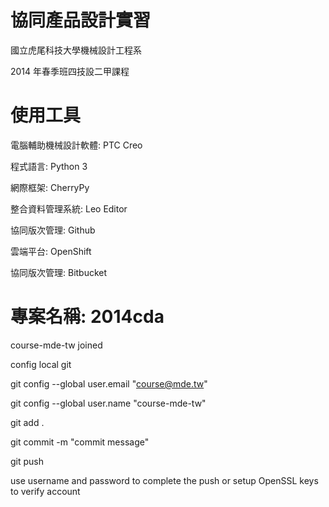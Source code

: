 協同產品設計實習
===============
國立虎尾科技大學機械設計工程系

2014 年春季班四技設二甲課程

使用工具
======

電腦輔助機械設計軟體: PTC Creo

程式語言: Python 3

網際框架: CherryPy

整合資料管理系統: Leo Editor

協同版次管理: Github

雲端平台: OpenShift

協同版次管理: Bitbucket

專案名稱: 2014cda
=======

course-mde-tw joined

config local git

git config --global user.email "course@mde.tw"

git config --global user.name "course-mde-tw"

git add .

git commit -m "commit message"

git push

use username and password to complete the push or setup OpenSSL keys to verify account
